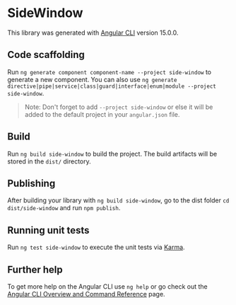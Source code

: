 # SideWindow

This library was generated with [Angular CLI](https://github.com/angular/angular-cli) version 15.0.0.

## Code scaffolding

Run `ng generate component component-name --project side-window` to generate a new component. You can also use `ng generate directive|pipe|service|class|guard|interface|enum|module --project side-window`.
> Note: Don't forget to add `--project side-window` or else it will be added to the default project in your `angular.json` file. 

## Build

Run `ng build side-window` to build the project. The build artifacts will be stored in the `dist/` directory.

## Publishing

After building your library with `ng build side-window`, go to the dist folder `cd dist/side-window` and run `npm publish`.

## Running unit tests

Run `ng test side-window` to execute the unit tests via [Karma](https://karma-runner.github.io).

## Further help

To get more help on the Angular CLI use `ng help` or go check out the [Angular CLI Overview and Command Reference](https://angular.io/cli) page.
